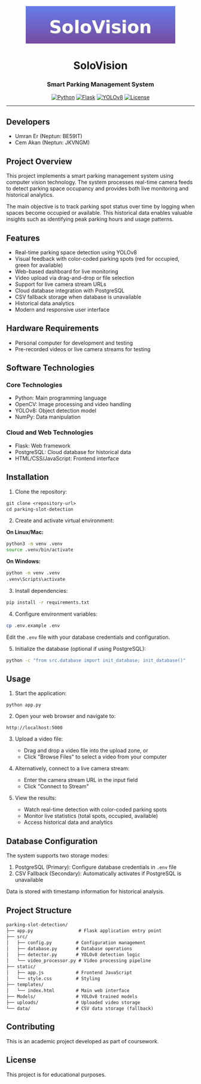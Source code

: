 <div align="center">
  <img src="logo.png" alt="SoloVision Logo" width="400"/>
  
  # SoloVision
  ### Smart Parking Management System
  
  [![Python](https://img.shields.io/badge/Python-3.8+-blue.svg)](https://www.python.org)
  [![Flask](https://img.shields.io/badge/Flask-3.0-green.svg)](https://flask.palletsprojects.com)
  [![YOLOv8](https://img.shields.io/badge/YOLOv8-Ultralytics-orange.svg)](https://github.com/ultralytics/ultralytics)
  [![License](https://img.shields.io/badge/License-MIT-yellow.svg)](LICENSE)
</div>

---

## Developers

- Umran Er (Neptun: BE59IT)
- Cem Akan (Neptun: JKVNGM)

## Project Overview

This project implements a smart parking management system using computer vision technology. The system processes real-time camera feeds to detect parking space occupancy and provides both live monitoring and historical analytics.

The main objective is to track parking spot status over time by logging when spaces become occupied or available. This historical data enables valuable insights such as identifying peak parking hours and usage patterns.

## Features

- Real-time parking space detection using YOLOv8
- Visual feedback with color-coded parking spots (red for occupied, green for available)
- Web-based dashboard for live monitoring
- Video upload via drag-and-drop or file selection
- Support for live camera stream URLs
- Cloud database integration with PostgreSQL
- CSV fallback storage when database is unavailable
- Historical data analytics
- Modern and responsive user interface

## Hardware Requirements

- Personal computer for development and testing
- Pre-recorded videos or live camera streams for testing

## Software Technologies

### Core Technologies

- Python: Main programming language
- OpenCV: Image processing and video handling
- YOLOv8: Object detection model
- NumPy: Data manipulation

### Cloud and Web Technologies

- Flask: Web framework
- PostgreSQL: Cloud database for historical data
- HTML/CSS/JavaScript: Frontend interface

## Installation

1. Clone the repository:
```
git clone <repository-url>
cd parking-slot-detection
```

2. Create and activate virtual environment:

**On Linux/Mac:**
```bash
python3 -m venv .venv
source .venv/bin/activate
```

**On Windows:**
```cmd
python -m venv .venv
.venv\Scripts\activate
```

3. Install dependencies:
```bash
pip install -r requirements.txt
```

4. Configure environment variables:
```bash
cp .env.example .env
```
Edit the `.env` file with your database credentials and configuration.

5. Initialize the database (optional if using PostgreSQL):
```bash
python -c "from src.database import init_database; init_database()"
```

## Usage

1. Start the application:
```
python app.py
```

2. Open your web browser and navigate to:
```
http://localhost:5000
```

3. Upload a video file:
   - Drag and drop a video file into the upload zone, or
   - Click "Browse Files" to select a video from your computer

4. Alternatively, connect to a live camera stream:
   - Enter the camera stream URL in the input field
   - Click "Connect to Stream"

5. View the results:
   - Watch real-time detection with color-coded parking spots
   - Monitor live statistics (total spots, occupied, available)
   - Access historical data and analytics

## Database Configuration

The system supports two storage modes:

1. PostgreSQL (Primary): Configure database credentials in `.env` file
2. CSV Fallback (Secondary): Automatically activates if PostgreSQL is unavailable

Data is stored with timestamp information for historical analysis.

## Project Structure

```
parking-slot-detection/
├── app.py                 # Flask application entry point
├── src/
│   ├── config.py         # Configuration management
│   ├── database.py       # Database operations
│   ├── detector.py       # YOLOv8 detection logic
│   └── video_processor.py # Video processing pipeline
├── static/
│   ├── app.js            # Frontend JavaScript
│   └── style.css         # Styling
├── templates/
│   └── index.html        # Main web interface
├── Models/               # YOLOv8 trained models
├── uploads/              # Uploaded video storage
└── data/                 # CSV data storage (fallback)
```

## Contributing

This is an academic project developed as part of coursework.

## License

This project is for educational purposes.
